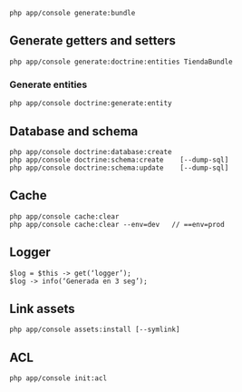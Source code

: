 ```
php app/console generate:bundle
```

## Generate getters and setters
```
php app/console generate:doctrine:entities TiendaBundle
```

### Generate entities
```
php app/console doctrine:generate:entity
```

## Database and schema
```
php app/console doctrine:database:create
php app/console doctrine:schema:create    [--dump-sql]
php app/console doctrine:schema:update    [--dump-sql]
```

## Cache
```
php app/console cache:clear
php app/console cache:clear --env=dev	// ==env=prod
```

## Logger
```
$log = $this -> get(‘logger’);
$log -> info(‘Generada en 3 seg’);
```

## Link assets
```
php app/console assets:install [--symlink]
```

## ACL
```
php app/console init:acl
```
